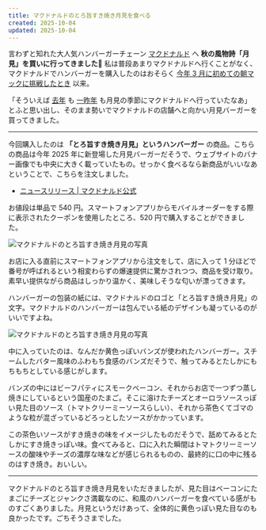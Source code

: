 ```yaml
---
title: マクドナルドのとろ旨すき焼き月見を食べる
created: 2025-10-04
updated: 2025-10-04
---
```


言わずと知れた大人気ハンバーガーチェーン [マクドナルド](https://www.mcdonalds.co.jp/) へ **秋の風物詩「月見」を買いに行ってきました🍔** 私は普段あまりマクドナルドへ行くことがなく、マクドナルドでハンバーガーを購入したのはおそらく [今年 3 月に初めての朝マックに挑戦したとき](/blog/20250301/) 以来。

「そういえば [去年](/blog/20240928/) も [一昨年](/blog/20230930/) も月見の季節にマクドナルドへ行っていたなあ」とふと思い出し、そのまま勢いでマクドナルドの店舗へと向かい月見バーガーを買ってきました。

---

今回購入したのは **「とろ旨すき焼き月見」というハンバーガー** の商品。こちらの商品は今年 2025 年に新登場した月見バーガーだそうで、ウェブサイトのバナー画像でも中央に大きく載っていたもの。せっかく食べるなら新商品がいいなあということで、こちらを注文しました。

- [ニュースリリース | マクドナルド公式](https://www.mcdonalds.co.jp/company/news/2025/0825a/)

お値段は単品で 540 円。スマートフォンアプリからモバイルオーダーをする際に表示されたクーポンを使用したところ、520 円で購入することができました。

![マクドナルドのとろ旨すき焼き月見の写真](809d0b2d-7417-45ea-d46c-8a273339e300)

お店に入る直前にスマートフォンアプリから注文をして、店に入って 1 分ほどで番号が呼ばれるという相変わらずの爆速提供に驚かされつつ、商品を受け取り。素早い提供ながら商品はしっかり温かく、美味しそうな匂いが漂ってきます。

ハンバーガーの包装の紙には、マクドナルドのロゴと「とろ旨すき焼き月見」の文字。マクドナルドのハンバーガーは包んでいる紙のデザインも凝っているのがいいですよね。

![マクドナルドのとろ旨すき焼き月見の写真](fe5a831e-5ee5-430f-0a12-6a7e2ca29600)

中に入っていたのは、なんだか黄色っぽいバンズが使われたハンバーガー。スチームしたバター風味のふわもち食感のバンズだそうで、触ってみるとたしかにもちもちとしている感じがします。

バンズの中にはビーフパティにスモークベーコン、それからお店で一つずつ蒸し焼きにしているという国産のたまご。そこに溶けたチーズとオーロラソースっぽい見た目のソース（トマトクリーミーソースらしい）、それから茶色くてゴマのような粒が混ざっているどろっとしたソースがかかっています。

この茶色いソースがすき焼きの味をイメージしたものだそうで、舐めてみるとたしかにすき焼きっぽい味。食べてみると、口に入れた瞬間はトマトクリーミーソースの酸味やチーズの濃厚な味などが感じられるものの、最終的に口の中に残るのはすき焼き。おいしい。

---

マクドナルドのとろ旨すき焼き月見をいただきましたが、見た目はベーコンにたまごにチーズとジャンクさ満載なのに、和風のハンバーガーを食べている感がものすごくありました。月見というだけあって、全体的に黄色っぽい見た目なのも良かったです。ごちそうさまでした。
